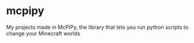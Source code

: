 # mcpipy
My projects made in McPiPy, the library that lets you run python scripts to change your Minecraft worlds
